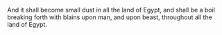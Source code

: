 And it shall become small dust in all the land of Egypt, and shall be a boil breaking forth with blains upon man, and upon beast, throughout all the land of Egypt.
